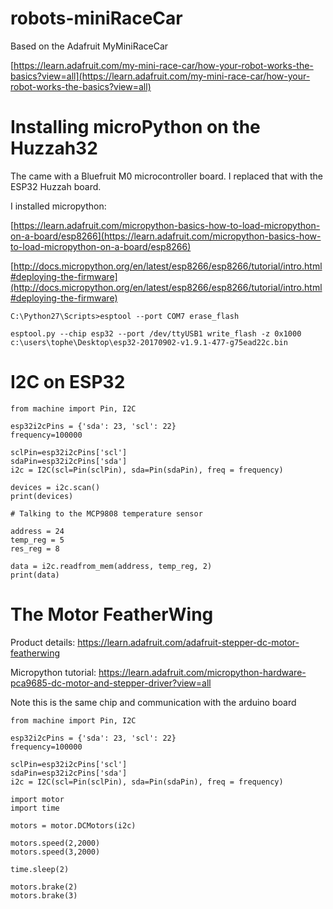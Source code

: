 # robots-miniRaceCar
Based on the Adafruit MyMiniRaceCar

[https://learn.adafruit.com/my-mini-race-car/how-your-robot-works-the-basics?view=all](https://learn.adafruit.com/my-mini-race-car/how-your-robot-works-the-basics?view=all)

# Installing microPython on the Huzzah32

The came with a Bluefruit M0 microcontroller board. I replaced that with the ESP32 Huzzah board.

I installed micropython:

[https://learn.adafruit.com/micropython-basics-how-to-load-micropython-on-a-board/esp8266](https://learn.adafruit.com/micropython-basics-how-to-load-micropython-on-a-board/esp8266)

[http://docs.micropython.org/en/latest/esp8266/esp8266/tutorial/intro.html#deploying-the-firmware](http://docs.micropython.org/en/latest/esp8266/esp8266/tutorial/intro.html#deploying-the-firmware)

```
C:\Python27\Scripts>esptool --port COM7 erase_flash

esptool.py --chip esp32 --port /dev/ttyUSB1 write_flash -z 0x1000 c:\users\tophe\Desktop\esp32-20170902-v1.9.1-477-g75ead22c.bin
```

# I2C on ESP32

```
from machine import Pin, I2C

esp32i2cPins = {'sda': 23, 'scl': 22}
frequency=100000

sclPin=esp32i2cPins['scl']
sdaPin=esp32i2cPins['sda']
i2c = I2C(scl=Pin(sclPin), sda=Pin(sdaPin), freq = frequency)
        
devices = i2c.scan()
print(devices)  

# Talking to the MCP9808 temperature sensor

address = 24
temp_reg = 5
res_reg = 8

data = i2c.readfrom_mem(address, temp_reg, 2)
print(data)
```

# The Motor FeatherWing

Product details:
https://learn.adafruit.com/adafruit-stepper-dc-motor-featherwing

Micropython tutorial:
https://learn.adafruit.com/micropython-hardware-pca9685-dc-motor-and-stepper-driver?view=all

Note this is the same chip and communication with the arduino board

```
from machine import Pin, I2C

esp32i2cPins = {'sda': 23, 'scl': 22}
frequency=100000

sclPin=esp32i2cPins['scl']
sdaPin=esp32i2cPins['sda']
i2c = I2C(scl=Pin(sclPin), sda=Pin(sdaPin), freq = frequency)

import motor
import time

motors = motor.DCMotors(i2c)

motors.speed(2,2000)
motors.speed(3,2000)

time.sleep(2)

motors.brake(2)
motors.brake(3)
```
